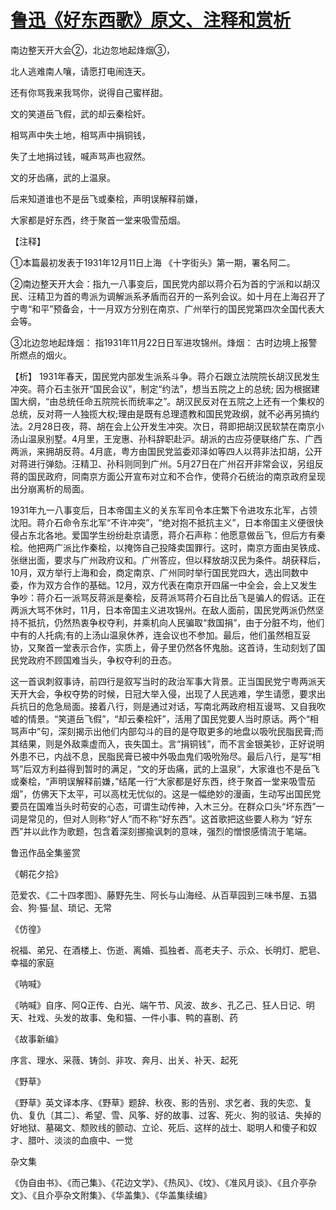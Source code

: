 # [鲁迅《好东西歌》原文、注释和赏析](https://www.vrrw.net/wx/9314.html)

南边整天开大会②，北边忽地起烽烟③，

北人逃难南人嚷，请愿打电闹连天。

还有你骂我来我骂你，说得自己蜜样甜。

文的笑道岳飞假，武的却云秦桧奸。

相骂声中失土地，相骂声中捐铜钱，

失了土地捐过钱，喊声骂声也寂然。

文的牙齿痛，武的上温泉。

后来知道谁也不是岳飞或秦桧，声明误解释前嫌，

大家都是好东西，终于聚首一堂来吸雪茄烟。

【注释】

①本篇最初发表于1931年12月11日上海 《十字街头》第一期，署名阿二。

②南边整天开大会：指九一八事变后，国民党内部以蒋介石为首的宁派和以胡汉民、汪精卫为首的粤派为调解派系矛盾而召开的一系列会议。如十月在上海召开了宁粤“和平”预备会，十一月双方分别在南京、广州举行的国民党第四次全国代表大会等。

③北边忽地起烽烟： 指1931年11月22日日军进攻锦州。烽烟： 古时边境上报警所燃点的烟火。



【析】 1931年春天，国民党内部发生派系斗争。蒋介石跟立法院院长胡汉民发生冲突。蒋介石主张开“国民会议”，制定“约法”，想当五院之上的总统; 因为根据建国大纲，“由总统任命五院院长而统率之”。胡汉民反对在五院之上还有一个集权的总统，反对蒋一人独揽大权;理由是既有总理遗教和国民党政纲，就不必再另搞约法。2月28日夜，蒋、胡在会上公开发生冲突。次日，蒋即把胡汉民软禁在南京小汤山温泉别墅。4月里，王宠惠、孙科辞职赴沪。胡派的古应芬便联络广东、广西两派，来拥胡反蒋。4月底，粤方由国民党监委邓泽如等四人以蒋非法扣胡，公开对蒋进行弹劾。汪精卫、孙科则同到广州。5月27日在广州召开非常会议，另组反蒋的国民政府，同南京方面公开宣布对立和不合作，使蒋介石统治的南京政府呈现出分崩离析的局面。

1931年九一八事变后，日本帝国主义的关东军司令本庄繁下令进攻东北军，占领沈阳。蒋介石命令东北军“不许冲突”，“绝对抱不抵抗主义”，日本帝国主义便很快侵占东北各地。爱国学生纷纷赴京请愿，蒋介石声称：他愿意做岳飞，但后方有秦桧。他把两广派比作秦桧，以掩饰自己投降卖国罪行。这时，南京方面由吴铁成、张继出面，要求与广州政府议和。广州答应，但以释放胡汉民为条件。胡获释后，10月，双方举行上海和会，商定南京、广州同时举行国民党四大，选出同数中委，作为双方合作的基础。12月，双方代表在南京开四届一中全会，会上又发生争吵：蒋介石一派骂反蒋派是秦桧，反蒋派骂蒋介石自比岳飞是骗人的假话。正在两派大骂不休时，11月，日本帝国主义进攻锦州。在敌人面前，国民党两派仍然坚持不抵抗，仍然热衷争权夺利，并乘机向人民骗取“救国捐”，由于分脏不均，他们中有的人托病;有的上汤山温泉休养，连会议也不参加。最后，他们虽然相互妥协，又聚首一堂表示合作，实质上，骨子里仍然各怀鬼胎。这首诗，生动刻划了国民党政府不顾国难当头，争权夺利的丑态。

这一首讽刺叙事诗，前四行是叙写当时的政治军事大背景。正当国民党宁粤两派天天开大会，争权夺势的时候，日冠大举入侵，出现了人民逃难，学生请愿，要求出兵抗日的危急局面。接着八行，则是通过对话，写南北两政府相互谩骂、又自我吹嘘的情景。“笑道岳飞假”，“却云秦桧奸”，活用了国民党要人当时原话。两个“相骂声中”句，深刻揭示出他们内部勾斗的目的是夺取更多的地盘以吸吮民脂民膏;而其结果，则是外敌乘虚而入，丧失国土。言“捐铜钱”，而不言金银美钞，正好说明外患不已，内战不息，民脂民膏已被中外吸血鬼们吸吮殆尽。最后八行，是写“相骂”后双方利益得到暂时的满足，“文的牙齿痛，武的上温泉”，大家谁也不是岳飞或秦桧，“声明误解释前嫌，”结尾一行“大家都是好东西，终于聚首一堂来吸雪茄烟”，仿佛天下太平，可以高枕无忧似的。这是一幅绝妙的漫画，生动写出国民党要员在国难当头时苟安的心态，可谓生动传神，入木三分。在群众口头“坏东西”一词是常见的，但对人则称“好人”而不称“好东西”。这首歌把这些要人称为 “好东西”并以此作为歌题，包含着深刻挪揄讽刺的意味，强烈的憎恨感情流于笔端。

鲁迅作品全集鉴赏

《朝花夕拾》

范爱农、《二十四孝图》、藤野先生、阿长与山海经、从百草园到三味书屋、五猖会、狗·猫·鼠、琐记、无常

《仿徨》

祝福、弟兄、在酒楼上、伤逝、离婚、孤独者、高老夫子、示众、长明灯、肥皂、幸福的家庭

《呐喊》

《呐喊》自序、阿Q正传、白光、端午节、风波、故乡、孔乙己、狂人日记、明天、社戏、头发的故事、兔和猫、一件小事、鸭的喜剧、药

《故事新编》

序言、理水、采薇、铸剑、非攻、奔月、出关、补天、起死

《野草》

《野草》英文译本序、《野草》题辞、秋夜、影的告别、求乞者、我的失恋、复仇、复仇〔其二〕、希望、雪、风筝、好的故事、过客、死火、狗的驳诘、失掉的好地狱、墓碣文、颓败线的颤动、立论、死后、这样的战士、聪明人和傻子和奴才、腊叶、淡淡的血痕中、一觉

杂文集

《伪自由书》、《而己集》、《花边文学》、《热风》、《坟》、《准风月谈》、《且介亭杂文》、《且介亭杂文附集》、《华盖集》、《华盖集续编》

